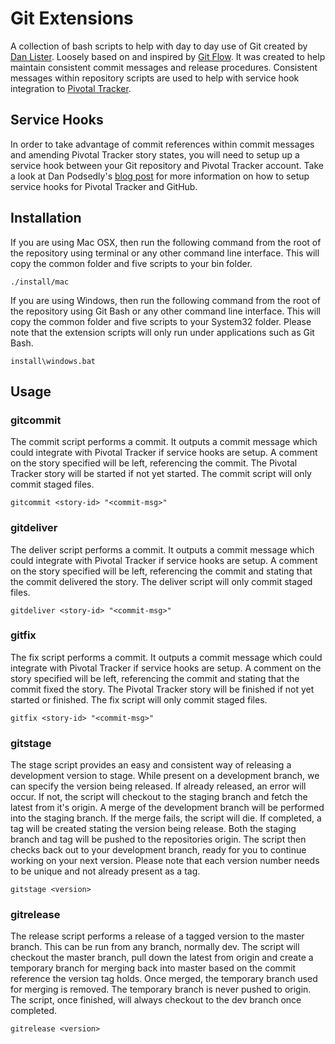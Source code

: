 # Git Extensions

A collection of bash scripts to help with day to day use of Git created by [Dan Lister](http://github.com/danlister). Loosely based on and inspired by [Git Flow](http://github.com/nvie/gitflow). It was created to help maintain consistent commit messages and release procedures. Consistent messages within repository scripts are used to help with service hook integration to [Pivotal Tracker](http://www.pivotaltracker.com/).

## Service Hooks

In order to take advantage of commit references within commit messages and amending Pivotal Tracker story states, you will need to setup up a service hook between your Git repository and Pivotal Tracker account. Take a look at Dan Podsedly's [blog post](http://pivotallabs.com/users/dan/blog/articles/1304-github-service-hook-for-pivotal-tracker) for more information on how to setup service hooks for Pivotal Tracker and GitHub.

## Installation

If you are using Mac OSX, then run the following command from the root of the repository using terminal or any other command line interface. This will copy the common folder and five scripts to your bin folder.

	./install/mac
	
If you are using Windows, then run the following command from the root of the repository using Git Bash or any other command line interface. This will copy the common folder and five scripts to your System32 folder. Please note that the extension scripts will only run under applications such as Git Bash.

	install\windows.bat
	
## Usage

### gitcommit

The commit script performs a commit. It outputs a commit message which could integrate with Pivotal Tracker if service hooks are setup. A comment on the story specified will be left, referencing the commit. The Pivotal Tracker story will be started if not yet started. The commit script will only commit staged files.
	
	gitcommit <story-id> "<commit-msg>"

### gitdeliver

The deliver script performs a commit. It outputs a commit message which could integrate with Pivotal Tracker if service hooks are setup. A comment on the story specified will be left, referencing the commit and stating that the commit delivered the story. The deliver script will only commit staged files.
	
	gitdeliver <story-id> "<commit-msg>"

### gitfix
	
The fix script performs a commit. It outputs a commit message which could integrate with Pivotal Tracker if service hooks are setup. A comment on the story specified will be left, referencing the commit and stating that the commit fixed the story. The Pivotal Tracker story will be finished if not yet started or finished. The fix script will only commit staged files.

	gitfix <story-id> "<commit-msg>"

### gitstage

The stage script provides an easy and consistent way of releasing a development version to stage. While present on a development branch, we can specify the version being released. If already released, an error will occur. If not, the script will checkout to the staging branch and fetch the latest from it's origin. A merge of the development branch will be performed into the staging branch. If the merge fails, the script will die. If completed, a tag will be created stating the version being release. Both the staging branch and tag will be pushed to the repositories origin. The script then checks back out to your development branch, ready for you to continue working on your next version. Please note that each version number needs to be unique and not already present as a tag.

	gitstage <version>

### gitrelease

The release script performs a release of a tagged version to the master branch. This can be run from any branch, normally dev. The script will checkout the master branch, pull down the latest from origin and create a temporary branch for merging back into master based on the commit reference the version tag holds. Once merged, the temporary branch used for merging is removed. The temporary branch is never pushed to origin. The script, once finished, will always checkout to the dev branch once completed.

	gitrelease <version>
